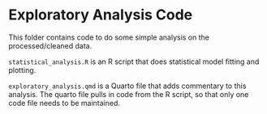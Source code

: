 # Exploratory Analysis Code

This folder contains code to do some simple analysis on the processed/cleaned data.

`statistical_analysis.R` is an R script that does statistical model fitting and plotting.

`exploratory_analysis.qmd` is a Quarto file that adds commentary to this analysis. The quarto file pulls in code from the R script, so that only one code file needs to be maintained. 

